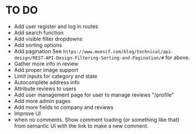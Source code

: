 # TO DO
+ Add user register and log in routes
+ Add search function
+ Add visible filter dropdowns
+ Add sorting options
+ Add pagination
See ` https://www.moesif.com/blog/technical/api-design/REST-API-Design-Filtering-Sorting-and-Pagination/# ` for above.
+ Gather more info in review
+ Add proper image support
+ Limit inputs for category and state
+ Autocomplete address info
+ Attribute reviews to users
+ Add user management page for user to manage reviews "/profile"
+ Add more admin pages
+ Add more fields to company and reviews
+ Improve UI
+ when no comments. Show comment loading (or something like that) from semantic UI with the link to make a new comment. 